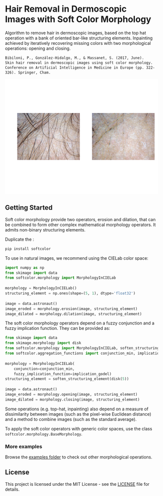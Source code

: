 # Hair Removal in Dermoscopic Images with Soft Color Morphology

Algorithm to remove hair in dermoscopic images, based on the top hat operation with a bank of oriented bar-like structuring elements.
Inpainting achieved by iteratively recovering missing colors with two morphological operations: opening and closing.

```
Bibiloni, P., González-Hidalgo, M., & Massanet, S. (2017, June). 
Skin hair removal in dermoscopic images using soft color morphology. 
Conference on Artificial Intelligence in Medicine in Europe (pp. 322-326). Springer, Cham.
```

![Opening and closing of a dermatoscopic image using soft color morphology](README_example.png)


## Getting Started

Soft color morphology provide two operators, erosion and dilation, that can be combined to form other complex 
mathematical morphology operators. It admits non-binary structuring elements.

Duplicate the :
```bash
pip install softcolor
```

To use in natural images, we recommend using the CIELab color space:
```python
import numpy as np
from skimage import data
from softcolor.morphology import MorphologyInCIELab

morphology = MorphologyInCIELab()
structuring_element = np.ones(shape=(5, 1), dtype='float32')

image = data.astronaut()
image_eroded = morphology.erosion(image, structuring_element)
image_dilated = morphology.dilation(image, structuring_element)
```

The soft color morphology operators depend on a fuzzy conjunction and a fuzzy implication function.
They can be provided as:
```python
from skimage import data
from skimage.morphology import disk
from softcolor.morphology import MorphologyInCIELab, soften_structuring_element
from softcolor.aggregation_functions import conjunction_min, implication_godel

morphology = MorphologyInCIELab(
    conjunction=conjunction_min,
    fuzzy_implication_function=implication_godel)
structuring_element = soften_structuring_element(disk(5))

image = data.astronaut()
image_eroded = morphology.opening(image, structuring_element)
image_dilated = morphology.closing(image, structuring_element)
```

Some operations (e.g. top-hat, inpainting) also depend on a measure of dissimilarity between images (such as the 
pixel-wise Euclidean distance) and a method to combine images (such as the standard average).

To apply the soft color operators with generic color spaces, use the class `softcolor.morphology.BaseMorphology`.


### More examples

Browse the [examples folder](examples) to check out other morphological operations.


## License

This project is licensed under the MIT License - see the [LICENSE](LICENSE) file for details.


